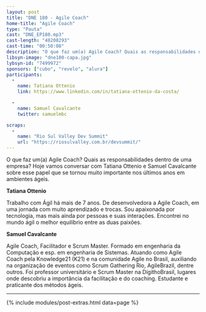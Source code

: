 ```yaml
---
layout: post
title: "DNE 180 - Agile Coach"
home-title: "Agile Coach"
type: "Pauta"
cast: "DNE_EP180.mp3"
cast-length: "48208293"
cast-time: "00:50:08"
description: "O que faz um(a) Agile Coach? Quais as responsabilidades dentro de uma empresa? Hoje vamos conversar com Tatiana Ottenio e Samuel Cavalcante sobre esse papel que se tornou muito importante nos últimos anos em ambientes ágeis."
libsyn-image: "dne180-capa.jpg"
lybsyn-id: "7499972"
sponsors: ["cubo", "revelo", "alura"]
participants:
  -
    name: Tatiana Ottenio
    link: https://www.linkedin.com/in/tatiana-ottenio-da-costa/

  -
    name: Samuel Cavalcante
    twitter: samuelmbc

scraps:
  -
    name: "Rio Sul Valley Dev Summit"
    url: "https://riosulvalley.com.br/devsummit/"
---
```


O que faz um(a) Agile Coach? Quais as responsabilidades dentro de uma empresa? Hoje vamos conversar com Tatiana Ottenio e Samuel Cavalcante sobre esse papel que se tornou muito importante nos últimos anos em ambientes ágeis.

<strong>Tatiana Ottenio</strong>

Trabalho com Ágil há mais de 7 anos. De desenvolvedora a Agile Coach, em uma jornada com muito aprendizado e trocas. Sou apaixonada por tecnologia, mas mais ainda por pessoas e suas interações. Encontrei no mundo ágil o melhor equilíbrio entre as duas paixões.

<strong>Samuel Cavalcante</strong>

Agile Coach, Facilitador e Scrum Master. Formado em engenharia da Computação e esp. em engenharia de Sistemas. Atuando como Agile Coach pela Knowledge21 (K21) e na comunidade Agile no Brasil, auxiliando na organização de eventos como Scrum Gathering Rio, AgileBrazil, dentre outros. Foi professor universitário e Scrum Master na DígithoBrasil, lugares onde descobriu a importância da facilitação e do coaching. Estudante e praticante dos métodos ágeis.

---

{% include modules/post-extras.html data=page %}

